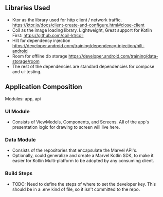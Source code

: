 ## Libraries Used
- Ktor as the library used for http client / network traffic. https://ktor.io/docs/client-create-and-configure.html#close-client
- Coil as the image loading library. Lightweight, Great support for Kotlin First: https://github.com/coil-kt/coil
- Hilt for dependency injection https://developer.android.com/training/dependency-injection/hilt-android
- Room for offline db storage https://developer.android.com/training/data-storage/room
- The rest of the dependencies are standard dependencies for compose and ui-testing.

## Application Composition
Modules: app, api

### UI Module
- Consists of ViewModels, Components, and Screens. All of the app's presentation logic for drawing to screen will live here.

### Data Module
- Consists of the repositories that encapsulate the Marvel API's.
- Optionally, could generalize and create a Marvel Kotlin SDK, to make it easier for Kotlin Multi-platform to be adopted by any consuming client.

### Build Steps
- TODO: Need to define the steps of where to set the developer key. This should be in a .env kind of file, so it isn't committed to the repo. 
